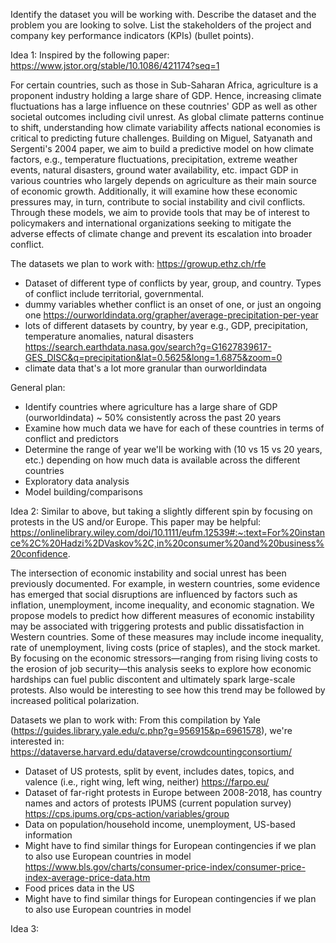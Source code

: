Identify the dataset you will be working with. Describe the dataset and the problem you are looking to solve. List the stakeholders of the project and company key performance indicators (KPIs) (bullet points).

Idea 1:
Inspired by the following paper: https://www.jstor.org/stable/10.1086/421174?seq=1

For certain countries, such as those in Sub-Saharan Africa, agriculture is a proponent industry holding a large share of GDP. Hence, increasing climate fluctuations has a large influence on these coutnries' GDP as well as other societal outcomes including civil unrest. As global climate patterns continue to shift, understanding how climate variability affects national economies is critical to predicting future challenges. Building on Miguel, Satyanath and  Sergenti's 2004 paper, we aim to build a predictive model on how climate factors, e.g., temperature fluctuations, precipitation, extreme weather events, natural disasters, ground water availability, etc. impact GDP in various countries who largely depends on agriculture as their main source of economic growth. Additionally, it will examine how these economic pressures may, in turn, contribute to social instability and civil conflicts. Through these models, we aim to provide tools that may be of interest to policymakers and international organizations seeking to mitigate the adverse effects of climate change and prevent its escalation into broader conflict.

The datasets we plan to work with:
https://growup.ethz.ch/rfe
  * Dataset of different type of conflicts by year, group, and country. Types of conflict include territorial,  governmental.
  * dummy variables whether conflict is an onset of one, or just an ongoing one
https://ourworldindata.org/grapher/average-precipitation-per-year
  * lots of different datasets by country, by year e.g., GDP, precipitation, temperature anomalies, natural disasters 
https://search.earthdata.nasa.gov/search?g=G1627839617-GES_DISC&q=precipitation&lat=0.5625&long=1.6875&zoom=0
  * climate data that's a lot more granular than ourworldindata

General plan:
  * Identify countries where agriculture has a large share of GDP (ourworldindata) ~ 50% consistently across the past 20 years
  * Examine how much data we have for each of these countries in terms of conflict and predictors
  * Determine the range of year we'll be working with (10 vs 15 vs 20 years, etc.) depending on how much data is available across the different countries
  * Exploratory data analysis
  * Model building/comparisons
    
Idea 2:
Similar to above, but taking a slightly different spin by focusing on protests in the US and/or Europe. This paper may be helpful: https://onlinelibrary.wiley.com/doi/10.1111/eufm.12539#:~:text=For%20instance%2C%20Hadzi%2DVaskov%2C,in%20consumer%20and%20business%20confidence.

The intersection of economic instability and social unrest has been previously documented. For example, in western countries, some evidence has emerged that social disruptions are influenced by factors such as inflation, unemployment, income inequality, and economic stagnation. We propose models to predict how different measures of economic instability may be associated with triggering protests and public dissatisfaction in Western countries. Some of these measures may include income inequality, rate of unemployment, living costs (price of staples), and the stock market. By focusing on the economic stressors—ranging from rising living costs to the erosion of job security—this analysis seeks to explore how economic hardships can fuel public discontent and ultimately spark large-scale protests. Also would be interesting to see how this trend may be followed by increased political polarization. 

Datasets we plan to work with:
From this compilation by Yale (https://guides.library.yale.edu/c.php?g=956915&p=6961578), we're interested in:
https://dataverse.harvard.edu/dataverse/crowdcountingconsortium/
  * Dataset of US protests, split by event, includes dates, topics, and valence (i.e., right wing, left wing, neither)
https://farpo.eu/
  * Dataset of far-right protests in Europe between 2008-2018, has country names and actors of protests
IPUMS (current population survey) https://cps.ipums.org/cps-action/variables/group
  * Data on population/household income, unemployment, US-based information
  * Might have to find similar things for European contingencies if we plan to also use European countries in model
https://www.bls.gov/charts/consumer-price-index/consumer-price-index-average-price-data.htm
  * Food prices data in the US
  * Might have to find similar things for European contingencies if we plan to also use European countries in model


Idea 3:

